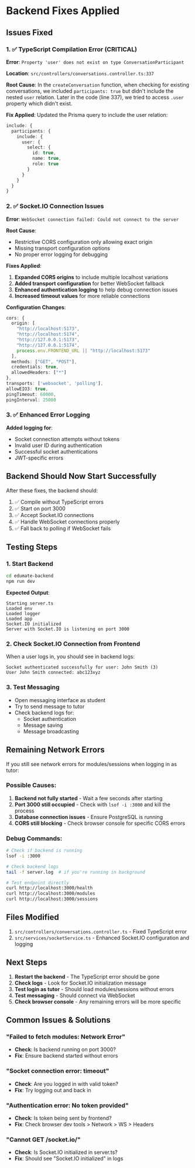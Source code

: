 # Backend Fixes Applied

## Issues Fixed

### 1. ✅ TypeScript Compilation Error (CRITICAL)
**Error**: `Property 'user' does not exist on type ConversationParticipant`

**Location**: `src/controllers/conversations.controller.ts:337`

**Root Cause**: In the `createConversation` function, when checking for existing conversations, we included `participants: true` but didn't include the nested `user` relation. Later in the code (line 337), we tried to access `.user` property which didn't exist.

**Fix Applied**: Updated the Prisma query to include the user relation:
```typescript
include: {
  participants: {
    include: {
      user: {
        select: {
          id: true,
          name: true,
          role: true
        }
      }
    }
  }
}
```

### 2. ✅ Socket.IO Connection Issues
**Error**: `WebSocket connection failed: Could not connect to the server`

**Root Cause**: 
- Restrictive CORS configuration only allowing exact origin
- Missing transport configuration options
- No proper error logging for debugging

**Fixes Applied**:
1. **Expanded CORS origins** to include multiple localhost variations
2. **Added transport configuration** for better WebSocket fallback
3. **Enhanced authentication logging** to help debug connection issues
4. **Increased timeout values** for more reliable connections

**Configuration Changes**:
```typescript
cors: {
  origin: [
    "http://localhost:5173",
    "http://localhost:5174",
    "http://127.0.0.1:5173",
    "http://127.0.0.1:5174",
    process.env.FRONTEND_URL || "http://localhost:5173"
  ],
  methods: ["GET", "POST"],
  credentials: true,
  allowedHeaders: ["*"]
},
transports: ['websocket', 'polling'],
allowEIO3: true,
pingTimeout: 60000,
pingInterval: 25000
```

### 3. ✅ Enhanced Error Logging
**Added logging for**:
- Socket connection attempts without tokens
- Invalid user ID during authentication
- Successful socket authentications
- JWT-specific errors

## Backend Should Now Start Successfully

After these fixes, the backend should:
1. ✅ Compile without TypeScript errors
2. ✅ Start on port 3000
3. ✅ Accept Socket.IO connections
4. ✅ Handle WebSocket connections properly
5. ✅ Fall back to polling if WebSocket fails

## Testing Steps

### 1. Start Backend
```bash
cd edumate-backend
npm run dev
```

**Expected Output**:
```
Starting server.ts
Loaded env
Loaded logger
Loaded app
Socket.IO initialized
Server with Socket.IO is listening on port 3000
```

### 2. Check Socket.IO Connection from Frontend
When a user logs in, you should see in backend logs:
```
Socket authenticated successfully for user: John Smith (3)
User John Smith connected: abc123xyz
```

### 3. Test Messaging
- Open messaging interface as student
- Try to send message to tutor
- Check backend logs for:
  - Socket authentication
  - Message saving
  - Message broadcasting

## Remaining Network Errors

If you still see network errors for modules/sessions when logging in as tutor:

### Possible Causes:
1. **Backend not fully started** - Wait a few seconds after starting
2. **Port 3000 still occupied** - Check with `lsof -i :3000` and kill the process
3. **Database connection issues** - Ensure PostgreSQL is running
4. **CORS still blocking** - Check browser console for specific CORS errors

### Debug Commands:
```bash
# Check if backend is running
lsof -i :3000

# Check backend logs
tail -f server.log  # if you're running in background

# Test endpoint directly
curl http://localhost:3000/health
curl http://localhost:3000/modules
curl http://localhost:3000/sessions
```

## Files Modified

1. `src/controllers/conversations.controller.ts` - Fixed TypeScript error
2. `src/services/socketService.ts` - Enhanced Socket.IO configuration and logging

## Next Steps

1. **Restart the backend** - The TypeScript error should be gone
2. **Check logs** - Look for Socket.IO initialization message
3. **Test login as tutor** - Should load modules/sessions without errors
4. **Test messaging** - Should connect via WebSocket
5. **Check browser console** - Any remaining errors will be more specific

## Common Issues & Solutions

### "Failed to fetch modules: Network Error"
- **Check**: Is backend running on port 3000?
- **Fix**: Ensure backend started without errors

### "Socket connection error: timeout"
- **Check**: Are you logged in with valid token?
- **Fix**: Try logging out and back in

### "Authentication error: No token provided"
- **Check**: Is token being sent by frontend?
- **Fix**: Check browser dev tools > Network > WS > Headers

### "Cannot GET /socket.io/"
- **Check**: Is Socket.IO initialized in server.ts?
- **Fix**: Should see "Socket.IO initialized" in logs